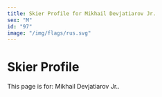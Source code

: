 ```yaml
---
title: Skier Profile for Mikhail Devjatiarov Jr.
sex: "M"
id: "97"
image: "/img/flags/rus.svg" 
---
```


# Skier Profile

This page is for: Mikhail Devjatiarov Jr..
    